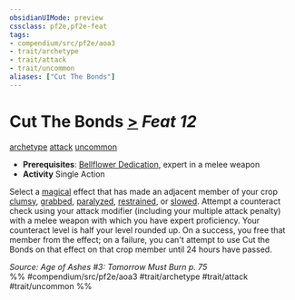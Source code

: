 ```yaml
---
obsidianUIMode: preview
cssclass: pf2e,pf2e-feat
tags:
- compendium/src/pf2e/aoa3
- trait/archetype
- trait/attack
- trait/uncommon
aliases: ["Cut The Bonds"]
---
```

# Cut The Bonds  [>](../../Rules/core-rulebook/chapter-9-playing-the-game.md#Actions "Single Action") *Feat 12*  
[archetype](../../Rules/traits/archetype.md)  [attack](../../Rules/traits/attack.md)  [uncommon](../../Rules/traits/uncommon.md)  

- **Prerequisites**: [Bellflower Dedication](bellflower-dedication-aoa3.md), expert in a melee weapon
- **Activity** Single Action

Select a [magical](../../Rules/traits/magical.md) effect that has made an adjacent member of your crop [clumsy](../../Rules/conditions.md#Clumsy), [grabbed](../../Rules/conditions.md#Grabbed), [paralyzed](../../Rules/conditions.md#Paralyzed), [restrained](../../Rules/conditions.md#Restrained), or [slowed](../../Rules/conditions.md#Slowed). Attempt a counteract check using your attack modifier (including your multiple attack penalty) with a melee weapon with which you have expert proficiency. Your counteract level is half your level rounded up. On a success, you free that member from the effect; on a failure, you can't attempt to use Cut the Bonds on that effect on that crop member until 24 hours have passed.

*Source: Age of Ashes #3: Tomorrow Must Burn p. 75*  
%% #compendium/src/pf2e/aoa3 #trait/archetype #trait/attack #trait/uncommon %%